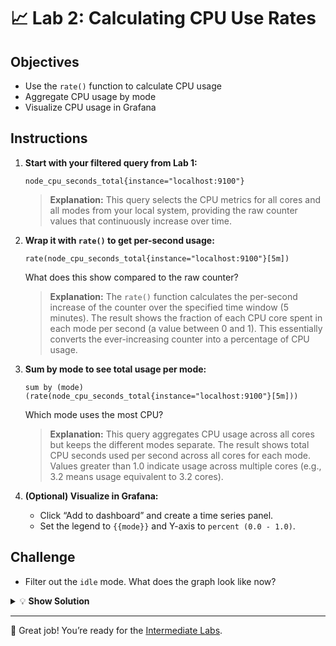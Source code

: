 # 📈 Lab 2: Calculating CPU Use Rates

## Objectives
- Use the `rate()` function to calculate CPU usage
- Aggregate CPU usage by mode
- Visualize CPU usage in Grafana

## Instructions
1. **Start with your filtered query from Lab 1:**
   ```
   node_cpu_seconds_total{instance="localhost:9100"}
   ```
   
   > **Explanation:** This query selects the CPU metrics for all cores and all modes from your local system, providing the raw counter values that continuously increase over time.
2. **Wrap it with `rate()` to get per-second usage:**
   ```
   rate(node_cpu_seconds_total{instance="localhost:9100"}[5m])
   ```
   What does this show compared to the raw counter?
   
   > **Explanation:** The `rate()` function calculates the per-second increase of the counter over the specified time window (5 minutes). The result shows the fraction of each CPU core spent in each mode per second (a value between 0 and 1). This essentially converts the ever-increasing counter into a percentage of CPU usage.
3. **Sum by mode to see total usage per mode:**
   ```
   sum by (mode) (rate(node_cpu_seconds_total{instance="localhost:9100"}[5m]))
   ```
   Which mode uses the most CPU?
   
   > **Explanation:** This query aggregates CPU usage across all cores but keeps the different modes separate. The result shows total CPU seconds used per second across all cores for each mode. Values greater than 1.0 indicate usage across multiple cores (e.g., 3.2 means usage equivalent to 3.2 cores).

4. **(Optional) Visualize in Grafana:**
   - Click “Add to dashboard” and create a time series panel.
   - Set the legend to `{{mode}}` and Y-axis to `percent (0.0 - 1.0)`.

## Challenge
- Filter out the `idle` mode. What does the graph look like now?

<details>
<summary>💡 <b>Show Solution</b></summary>

To filter out the `idle` mode and focus on active CPU usage, follow these steps:

1. **Start with the summed rate query from step 3:**
   ```
   sum by (mode) (rate(node_cpu_seconds_total{instance="localhost:9100"}[5m]))
   ```

2. **Add a filter to exclude the idle mode:**
   ```
   sum by (mode) (rate(node_cpu_seconds_total{instance="localhost:9100",mode!="idle"}[5m]))
   ```

3. **Visualize the result:**
   - In Grafana, this creates a graph showing only the active CPU modes (user, system, iowait, etc.)
   - The graph now focuses on how your CPU is being actively used rather than including idle time
   - This makes it easier to see smaller variations in active CPU usage that might be hidden when the idle mode (which is often >90%) is included

This approach is particularly useful for monitoring production systems where you want to focus on actual CPU activity rather than idle time.

</details>

---

🌟 Great job! You’re ready for the [Intermediate Labs](../Intermediate/README.md).
